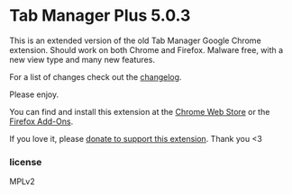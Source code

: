 # Tab Manager Plus 5.0.3
This is an extended version of the old Tab Manager Google Chrome extension. Should work on both Chrome and Firefox. Malware free, with a new view type and many new features.

For a list of changes check out the [changelog](./CHANGELOG.md).

Please enjoy.

You can find and install this extension at the [Chrome Web Store](https://chrome.google.com/webstore/detail/cnkdjjdmfiffagllbiiilooaoofcoeff) or the [Firefox Add-Ons](https://addons.mozilla.org/en-US/firefox/addon/tab-manager-plus-for-firefox/).

If you love it, please [donate to support this extension](https://www.paypal.com/cgi-bin/webscr?cmd=_s-xclick&hosted_button_id=67TZLSEGYQFFW). Thank you <3

### license
MPLv2

